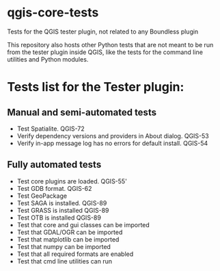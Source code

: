 # qgis-core-tests

Tests for the QGIS tester plugin, not related to any Boundless plugin

This repository also hosts other Python tests that are not meant to be run
from the tester plugin inside QGIS, like the tests for the command
line utilities and Python modules.

# Tests list for the Tester plugin:

## Manual and semi-automated tests

- Test Spatialite. QGIS-72
- Verify dependency versions and providers in About dialog. QGIS-53
- Verify in-app message log has no errors for default install. QGIS-54

## Fully automated tests

- Test core plugins are loaded. QGIS-55'
- Test GDB format. QGIS-62
- Test GeoPackage
- Test SAGA is installed. QGIS-89
- Test GRASS is installed QGIS-89
- Test OTB is installed QGIS-89
- Test that core and gui classes can be imported
- Test that GDAL/OGR can be imported
- Test that matplotlib can be imported
- Test that numpy can be imported
- Test that all required formats are enabled
- Test that cmd line utilities can run